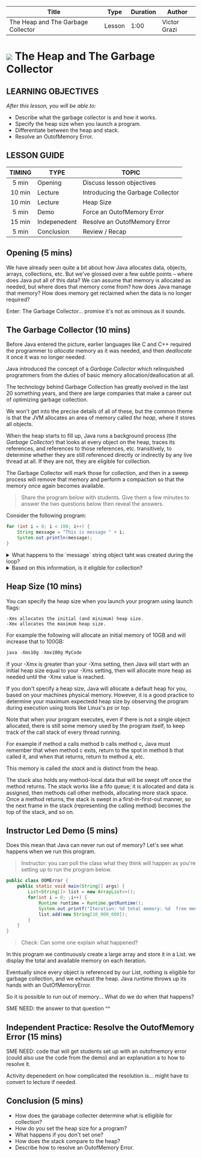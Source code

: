 | Title       | Type   | Duration | Author        |
| ----------- | ------ | -------- |   ----------  |
| The Heap and The Garbage Collector | Lesson | 1:00     |  Victor Grazi |


# ![](https://ga-dash.s3.amazonaws.com/production/assets/logo-9f88ae6c9c3871690e33280fcf557f33.png) The Heap and The Garbage Collector

## LEARNING OBJECTIVES

*After this lesson, you will be able to:*

- Describe what the garbage collector is and how it works.
- Specify the heap size when you launch a program.
- Differentiate between the heap and stack.
- Resolve an OutofMemory Error.

## LESSON GUIDE

| TIMING  | TYPE  | TOPIC  |
|:-:|---|---|
| 5 min  | Opening  | Discuss lesson objectives |
| 10 min  | Lecture  | Introducing the Garbage Collector |
| 10 min  |Lecture   | Heap Size |
| 5 min  | Demo | Force an OutofMemory Error|
| 15 min | Indepenedent | Resolve an OutofMemory Error|
| 5 min  | Conclusion  | Review / Recap |

## Opening (5 mins)

We have already seen quite a bit about how Java allocates data, objects, arrays, collections, etc.
But we've glossed over a few subtle points – where does Java put all of this data? We can assume that memory is allocated as needed, but where does that memory come from? how does Java manage that memory? How does memory get reclaimed when the data is no longer required?

Enter: The Garbage Collector... promise it's not as ominous as it sounds.

## The Garbage Collector (10 mins) 

Before Java entered the picture, earlier languages like C and C++ required the programmer to _allocate_ memory as it was needed, and then _deallocate_ it once it was no longer needed.

Java introduced the concept of a _Garbage Collector_ which relinquished programmers from the duties of basic memory allocation/deallocation at all. 

The technology behind Garbage Collection has greatly evolved in the last 20 something years, and there are large companies that make a career out of optimizing garbage collection. 

We won't get into the precise details of all of these, but the common theme is that the JVM allocates an area of memory called _the heap_, where it stores all objects.
 
When the heap starts to fill up, Java runs a background process (the _Garbage Collector_) that looks at every object on the heap, traces its references, and references to those references, etc. transitively, to determine whether they are still referenced directly or indirectly by any live thread at all. If they are not, they are eligible for collection. 

The Garbage Collector will mark those for collection, and then in a sweep process will remove that memory and perform a compaction so that the memory once again becomes available.

> Share the program below with students. Give them a few minutes to answer the two questions below then reveal the answers. 

Consider the following program:
```java
for (int i = 0; i < 100; i++) {
    String message = "This is message " + i;
    System.out.println(message);
}
```

<details>
	<summary>What happens to the `message` string object taht was created during the loop?</summary>
	At the end of each loop iteration, the `message` String object that was created during that loop is no longer reachable. It was not assigned, it has no references, and there is no way to ever get it back.
</details>

<details>
	<summary>Based on this information, is it eligible for collection?</summary>
Yes, it is eligible for garbage collection. 
</details>


## Heap Size (10 mins) 

You can specify the heap size when you launch your program using launch flags:

```sbtshell
-Xms allocates the initial (and minimum) heap size.
-Xmx allocates the maximum heap size. 
```
For example the following will allocate an initial memory of 10GB and will increase that to 100GB:

```java
java -Xms10g -Xmx100g MyCode
```

If your -Xmx is greater than your -Xms setting, then Java will start with an initial heap size equal to your -Xms setting, then will allocate more heap as needed until the -Xmx value is reached. 

If you don't specify a heap size, Java will allocate a default heap for you, based on your machines physical memory. However, it is a good practice to determine your maximum expectedd heap size by observing the program during execution using tools like Linux's _ps_ or _top_.


Note that when your program executes, even if there is not a single object allocated, there is still some memory used by the program itself, to keep track of the call stack of every thread running.

For example if method a calls method b calls method c, Java must remember that when method c exits, return to the spot in method b that called it, and when that returns, return to method a, etc. 

This memory is called _the stack_ and is distinct from the heap. 

The stack also holds any method-local data that will be swept off once the method returns. The stack works like a fifo queue; it is allocated and data is assigned, then methods call other methods, allocating more stack space. Once a method returns, the stack is swept in a first-in-first-out manner, so the next frame in the stack (representing the calling method) becomes the top of the stack, and so on.



## Instructor Led Demo (5 mins) 

Does this mean that Java can never run out of memory? Let's see what happens when we run this program. 

> Instructor: you can poll the class what they think will happen as you're setting up to run the program below. 


```java
public class OOMError {
    public static void main(String[] args) {
        List<String[]> list = new ArrayList<>();
        for(int i = 0; ;i++) {
            Runtime runtime = Runtime.getRuntime();
            System.out.printf("Iteration: %d total memory: %d  free memory: %d%n", i, runtime.totalMemory(), runtime.freeMemory());
            list.add(new String[10_000_000]);
        }
    }
}

```

> Check: Can some one explain what happened? 

In this program we continuously create a large array and store it in a List. we display the total and available memory on each iteration. 

Eventually since every object is referenced by our List, nothing is eligible for garbage collection, and we exhaust the heap. Java runtime throws up its hands with an OutOfMemoryError.

So it is possible to run out of memory... What do we do when that happens?

SME NEED: the answer to that question ^^

## Independent Practice: Resolve the OutofMemory Error (15 mins) 

SME NEED: code that will get students set up with an outofmemory error (could also use the code from the demo) and an explanation a to how to resolve it.

Activity depenedent on how complicated the resolution is... might have to convert to lecture if needed. 

## Conclusion (5 mins) 

- How does the garabage collecter determine what is elligible for collection? 
- How do you set the heap size for a program? 
- What happens if you don't set one? 
- How does the stack compare to the heap?
- Describe how to resolve an OutofMemory Error.

